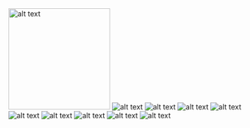 <img src="IMAGE\CONSTRUCTOR-1.jpg" alt="alt text" width="200"/>

<img src="IMAGE/CONSTRUCTOR-2.JPG" alt="alt text"/>
<img src="IMAGE/CONSTRUCTOR-3.JPG" alt="alt text"/>
<img src="IMAGE/CONSTRUCTOR-4.JPG" alt="alt text"/>
<img src="IMAGE/CONSTRUCTOR-5.JPG" alt="alt text"/>
<img src="IMAGE/CONSTRUCTOR-6.JPG" alt="alt text"/>
<img src="IMAGE/CONSTRUCTOR-7.JPG" alt="alt text"/>
<img src="IMAGE/CONSTRUCTOR-8.JPG" alt="alt text"/>
<img src="IMAGE/CONSTRUCTOR-9.JPG" alt="alt text"/>
<img src="IMAGE/CONSTRUCTOR-10.JPG" alt="alt text"/>

